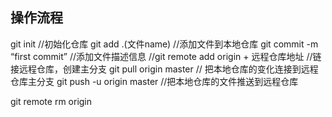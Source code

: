 ## 操作流程

git init //初始化仓库
git add .(文件name) //添加文件到本地仓库
git commit -m “first commit” //添加文件描述信息
//git remote add origin + 远程仓库地址 //链接远程仓库，创建主分支
git pull origin master // 把本地仓库的变化连接到远程仓库主分支
git push -u origin master //把本地仓库的文件推送到远程仓库





git remote rm origin